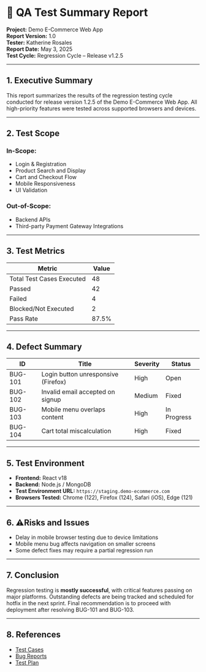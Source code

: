 # 🧾 QA Test Summary Report

**Project:** Demo E-Commerce Web App  
**Report Version:** 1.0  
**Tester:** Katherine Rosales  
**Report Date:** May 3, 2025  
**Test Cycle:** Regression Cycle – Release v1.2.5  

---

## 1. Executive Summary

This report summarizes the results of the regression testing cycle conducted for release version 1.2.5 of the Demo E-Commerce Web App. All high-priority features were tested across supported browsers and devices.

---

## 2. Test Scope

### In-Scope:
- Login & Registration  
- Product Search and Display  
- Cart and Checkout Flow  
- Mobile Responsiveness  
- UI Validation

### Out-of-Scope:
- Backend APIs  
- Third-party Payment Gateway Integrations  

---

## 3. Test Metrics

| Metric                         | Value           |
|-------------------------------|------------------|
| Total Test Cases Executed     | 48               |
| Passed                        | 42               |
| Failed                        | 4                |
| Blocked/Not Executed          | 2                |
| Pass Rate                     | 87.5%            |

---

## 4. Defect Summary

| ID         | Title                                | Severity | Status     |
|------------|----------------------------------------|----------|-------------|
| BUG-101    | Login button unresponsive (Firefox)    | High     | Open        |
| BUG-102    | Invalid email accepted on signup       | Medium   | Fixed       |
| BUG-103    | Mobile menu overlaps content           | High     | In Progress |
| BUG-104    | Cart total miscalculation              | High     | Fixed       |

---

## 5. Test Environment

- **Frontend:** React v18  
- **Backend:** Node.js / MongoDB  
- **Test Environment URL:** `https://staging.demo-ecommerce.com`  
- **Browsers Tested:** Chrome (122), Firefox (124), Safari (iOS), Edge (121)

---

## 6. ⚠Risks and Issues

- Delay in mobile browser testing due to device limitations  
- Mobile menu bug affects navigation on smaller screens  
- Some defect fixes may require a partial regression run  

---

## 7. Conclusion

Regression testing is **mostly successful**, with critical features passing on major platforms. Outstanding defects are being tracked and scheduled for hotfix in the next sprint. Final recommendation is to proceed with deployment after resolving BUG-101 and BUG-103.

---

## 8. References

- [Test Cases](../test-cases/)  
- [Bug Reports](../bug-reports/)  
- [Test Plan](../test-plans/sample-webapp-test-plan.md)  
